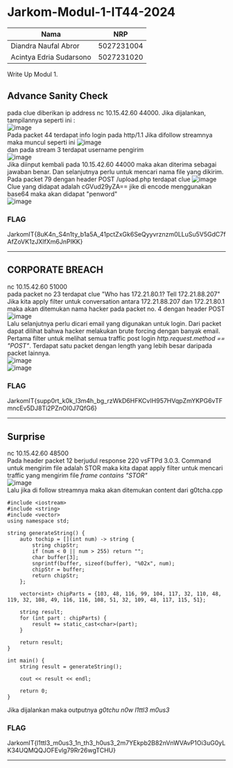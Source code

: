 # Jarkom-Modul-1-IT44-2024
| Nama                     | NRP         |
| -------------------------| ----------- |
| Diandra Naufal Abror     | 5027231004  |
| Acintya Edria Sudarsono  | 5027231020  |

Write Up Modul 1.
## Advance Sanity Check
pada clue diberikan ip address nc 10.15.42.60 44000. Jika dijalankan, tampilannya seperti ini : <br />
![image](https://github.com/user-attachments/assets/2b1be634-62a3-43d5-8b77-2609ffc9b445)<br />
Pada packet 44 terdapat info login pada http/1.1 Jika difollow streamnya maka muncul seperti ini
![image](https://github.com/user-attachments/assets/6794a7b6-f95e-453f-874d-6236f9a1502a)<br />
dan pada stream 3 terdapat username pengirim <br />
![image](https://github.com/user-attachments/assets/4dc2b78c-4523-4967-8fea-eeab11b26a59)<br />
Jika diinput kembali pada 10.15.42.60 44000 maka akan diterima sebagai jawaban benar. Dan selanjutnya perlu untuk mencari nama file yang dikirim. Pada packet 79 dengan header POST /upload.php terdapat clue
![image](https://github.com/user-attachments/assets/4671f613-fea9-4bdf-8d23-1d086ed20b4d)<br /> Clue yang didapat adalah cGVud29yZA== jike di encode menggunakan base64 maka akan didapat "penword"<br />
![image](https://github.com/user-attachments/assets/81005f77-317e-4e16-a5a5-33cce59c581a)

### FLAG
JarkomIT{8uK4n_S4n1ty_b1a5A_41pctZxGk6SeQyyvrznzm0LLuSu5V5GdC7fAfZoVK1zJXlfXm6JnPIKK}

-----------------------------------------------------------------------------------------------

## CORPORATE BREACH
nc 10.15.42.60 51000 <br />
pada packet no 23 terdapat clue "Who has 172.21.80.1? Tell 172.21.88.207" Jika kita apply filter untuk conversation antara 172.21.88.207 dan 172.21.80.1 maka akan ditemukan nama hacker pada packet no. 4 dengan header POST <br />
![image](https://github.com/user-attachments/assets/75dcde4e-7ba8-42d0-aaec-30149acc327e) <br />
Lalu selanjutnya perlu dicari email yang digunakan untuk login. Dari packet dapat dilihat bahwa hacker melakukan brute forcing dengan banyak email. Pertama filter untuk melihat semua traffic post login _http.request.method == "POST"_. Terdapat satu packet dengan length yang lebih besar daripada packet lainnya. <br />
![image](https://github.com/user-attachments/assets/5bef3b60-104a-4793-838a-e96b5a9ee454) <br />
![image](https://github.com/user-attachments/assets/a8082190-8dda-45a7-9b68-7a13f157a5f0) <br />

### FLAG
JarkomIT{supp0rt_k0k_l3m4h_bg_rzWkD6HFKCvIH957HVqpZmYKPG6vTFmncEv5DJ8Ti2PZnOI0J7QfG6}

-----------------------------------------------------------------------------------------------
## Surprise
nc 10.15.42.60 48500 <br />
Pada header packet 12 berjudul response 220 vsFTPd 3.0.3. Command untuk mengirim file adalah STOR maka kita dapat apply filter untuk mencari traffic yang mengirim file _frame contains "STOR"_ <br />
![image](https://github.com/user-attachments/assets/357d6773-9a62-4ee4-bdd6-4daddb862a06) <br />
Lalu jika di follow streamnya maka akan ditemukan content dari g0tcha.cpp
```
#include <iostream>
#include <string>
#include <vector>
using namespace std;

string generateString() {
    auto tochip = [](int num) -> string {
        string chipStr;
        if (num < 0 || num > 255) return "";
        char buffer[3];
        snprintf(buffer, sizeof(buffer), "%02x", num);
        chipStr = buffer;
        return chipStr;
    };

    vector<int> chipParts = {103, 48, 116, 99, 104, 117, 32, 110, 48, 119, 32, 108, 49, 116, 116, 108, 51, 32, 109, 48, 117, 115, 51};

    string result;
    for (int part : chipParts) {
        result += static_cast<char>(part);
    }

    return result;
}

int main() {
    string result = generateString();

    cout << result << endl;

    return 0;
}
```
Jika dijalankan maka outputnya _g0tchu n0w l1ttl3 m0us3_
### FLAG
JarkomIT{l1ttl3_m0us3_1n_th3_h0us3_2m7YEkpb2B82nVnWVAvP1Oi3uG0yLK34UQMQQJOFEvlg79Rr26wgTCHU}

-----------------------------------------------------------------------------------------------

